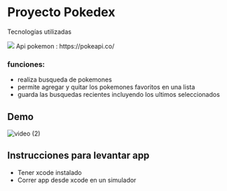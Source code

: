 # Proyecto Pokedex
 
Tecnologías utilizadas

 <img src="https://img.shields.io/badge/Swift-FA7343?style=for-the-badge&logo=swift&logoColor=white" style="max-width: 100%;">
 Api pokemon : https://pokeapi.co/
 
 ### funciones:
 - realiza busqueda de pokemones
 - permite agregar y quitar los pokemones favoritos en una lista
 - guarda las busquedas recientes incluyendo los ultimos seleccionados
            
 ## Demo
 
 ![video (2)](https://user-images.githubusercontent.com/72414242/186255727-f1065803-b03e-45ac-8be0-925638697382.gif)
 
 ## Instrucciones para levantar app
  - Tener xcode instalado
  - Correr app desde xcode en un simulador

